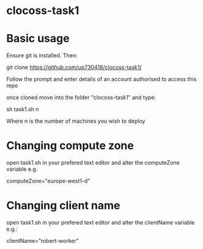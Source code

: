 # clocoss-task1

# Basic usage

Ensure git is installed. Then:

git clone https://github.com/up730418/clocoss-task1/

Follow the prompt and enter details of an account authorised to access this repo

once cloned move into the folder "clocoss-task1" and type: 

sh task1.sh n

Where n is the number of machines you wish to deploy

# Changing compute zone

open task1.sh in your prefered text editor and alter the computeZone variable e.g.

computeZone="europe-west1-d"

# Changing client name
 
open task1.sh in your prefered text editor and alter the clientName variable e.g.:

clientName="robert-worker"
